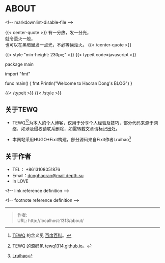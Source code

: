 # ABOUT


&lt;!-- markdownlint-disable-file --&gt;

{{&lt; center-quote &gt;}}
有一分热，发一分光，\
就令萤火一般，\
也可以在黑暗里发一点光，不必等候炬火。
{{&lt; /center-quote &gt;}}


{{&lt; style &#34;min-height: 230px;&#34; &gt;}}
{{&lt; typeit code=javascript &gt;}}


package main

import &#34;fmt&#34;

func main() {
    fmt.Println(&#34;Welcome to Haoran Dong&#39;s BLOG&#34;)
}


{{&lt; /typeit &gt;}}
{{&lt; /style &gt;}}
## 关于TEWQ
-  TEWQ[^1][^2]为本人的个人博客，仅用于分享个人经验及技巧，部分代码来源于网络，如涉及侵权请联系删除，如需转载文章请标记出处。
  
-  本网站采用HUGO&#43;Fixit构建，部分源码来自Fixit作者Lruihao[^3]
## 关于作者

  - TEL： &#43;8613108051876 
  - Email：donghaoran@mail.depth.su
  - In LOVE


&lt;!-- link reference definition --&gt;

[TEWQ]: https://www.depth.su/
[TEWQ1314]: https://github.com/TEWQ1314/tewq1314.github.io
[mean]: https://baike.baidu.com/item/%E6%88%91%E7%88%B1%E4%BD%A0/9056
[Fixit]: https://github.com/lruihao
&lt;!-- footnote reference definition --&gt;

[^1]: [TEWQ][TEWQ] 的含义见 [百度百科][mean]。

[^2]: [TEWQ][TEWQ] 的源码见 [tewq1314.github.io][TEWQ1314]。
[^3]: [Lruihao][Fixit]

---

> 作者:   
> URL: http://localhost:1313/about/  

